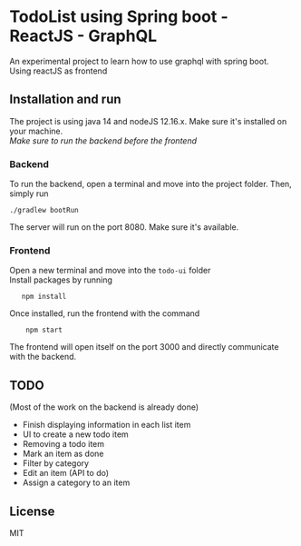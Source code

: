 # TodoList using Spring boot - ReactJS - GraphQL 

An experimental project to learn how to use graphql with spring boot. <br/>
Using reactJS as frontend

## Installation and run

The project is using java 14 and nodeJS 12.16.x. Make sure it's installed on your machine.
<br/>
*Make sure to run the backend before the frontend*
### Backend
To run the backend, open a terminal and move into the project folder. Then, simply run 
```shell script
./gradlew bootRun
```
The server will run on the port 8080. Make sure it's available.
### Frontend
Open a new terminal and move into the `todo-ui` folder
<br/>
Install packages by running
```shell script
   npm install
```
Once installed, run the frontend with the command
```shell script
    npm start
```
The frontend will open itself on the port 3000 and directly communicate with the backend.

## TODO
(Most of the work on the backend is already done)
- Finish displaying information in each list item
- UI to create a new todo item
- Removing a todo item
- Mark an item as done
- Filter by category
- Edit an item (API to do)
- Assign a category to an item

## License
MIT
